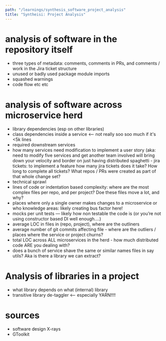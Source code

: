 ```yaml
---
path: "/learnings/synthesis_software_project_analysis"
title: "Syntheisi: Project Analysis"
---
```


# analysis of software in the repository itself

  * three types of metadata: comments, comments in PRs, and comments / work in the Jira ticket structure
  * unused or badly used package module imports
  * squashed warnings
  * code flow etc etc


# analysis of software across microservice herd

  * library dependencies (esp on other libraries)
  * class dependencies inside a service <-- not really soo soo much if it's <5k lines
  * required downstream services
  * how many services need modification to implement a user story (aka: need to modify five services and get  another team involved will bring down your velocity and border on just having distributed spaghetti 
        -  jira tickets: to implement a feature how many jira tickets does it take? How long to complete all tickets? What repos / PRs were created as part of that whole change set?
  * technical sprawl
  * lines of code or indentation based complexity: where are the most complex files per repo, and per project? Doe these files move a lot, and why?
  * places where only a single owner makes changes to a microservice or who knowledge areas: likely creating bus factor here!
  * mocks per unit tests — likely how non testable the code is (or you’re not using constructor based DI well enough....)
  * average LOC in files in (repo, project), where are the outliners
  * average number of git commits affecting file - where are the outliers / places where the service or project churns?
  * total LOC across ALL microservices in the herd - how much distributed code ARE you dealing with?
  * does a bunch of service shave the same or similar names files in say utils? Aka is there a library we can extract?

# Analysis of libraries in a project

  * what library depends on what (internal) library
  * transitive library de-taggler <-- especially YARN!!!!


# sources

  * software design X-rays 
  * GToolkit